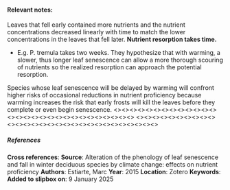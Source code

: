 #### **Relevant notes**:
Leaves that fell early contained more nutrients and the nutrient concentrations decreased linearly with time to match the lower concentrations in the leaves that fell later.
**Nutrient resorption takes time.** 
- E.g. P. tremula takes two weeks. 
They hypothesize that with warming, a slower, thus longer leaf senescence can allow a more thorough scouring of nutrients so the realized resorption can approach the potential resorption.

Species whose leaf senescence will be delayed by warming will confront higher risks of occasional reductions in nutrient proficiency because warming increases the risk that early frosts will kill the leaves before they complete or even begin senescence.
<><><><><><><><><><><><><><><><><><><><><><><><><><><><><>
<><><><><><><><><><><><><><><><><><><><><><><><><><><><><>
##### References
**Cross references**: 
**Source**: Alteration of the phenology of leaf senescence and fall in winter deciduous species by climate change: effects on nutrient proficiency
**Authors**: Estiarte, Marc
**Year**: 2015
**Location**: Zotero
**Keywords**:
**Added to slipbox on**: 9 January 2025
